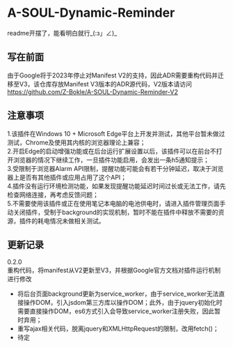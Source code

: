 # A-SOUL-Dynamic-Reminder
readme开摆了，能看明白就行_(:з」∠)_  

## 写在前面  
由于Google将于2023年停止对Manifest V2的支持，因此ADR需要重构代码并迁移至V3，该仓库存放Manifest V3版本的ADR源代码，V2版本请访问 https://github.com/Z-Bokle/A-SOUL-Dynamic-Reminder-V2

## 注意事项  
1.该插件在Windows 10 + Microsoft Edge平台上开发并测试，其他平台暂未做过测试，Chrome及使用其内核的浏览器理论上兼容；  
2.开启Edge的启动增强功能或在后台运行扩展设置以后，该插件可以在前台不打开浏览器的情况下继续工作，一旦插件功能启用，会发出一条h5通知提示；  
3.受限制于浏览器Alarm API限制，提醒功能可能会有若干分钟延迟，取决于浏览器上是否有其他插件或应用占用了这个API；  
4.插件没有运行环境检测功能，如果发现提醒功能延迟时间过长或无法工作，请先检查网络连接，再考虑反馈问题；  
5.不需要使用该插件或正在使用笔记本电脑的电池供电时，请进入插件管理页面手动关闭插件，受制于background的实现机制，暂时不能在插件中释放不需要的资源，插件的耗电情况未做相关测试。

## 更新记录
0.2.0  
重构代码，将manifest从V2更新至V3，并根据Google官方文档对插件运行机制进行修改  
- 将后台页面background更新为service_worker，由于service_worker无法直接操作DOM，引入jsdom第三方库以操作DOM；此外，由于jquery初始化时需要直接操作DOM，es6方式引入会导致service_worker注册失败，因此暂时弃用；
- 重写ajax相关代码，脱离jquery和XMLHttpRequest的限制，改用fetch()；
- 待定